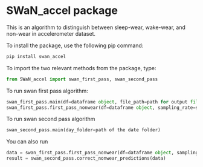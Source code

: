 # SWaN_accel package

This is an algorithm to distinguish between sleep-wear, wake-wear, and non-wear in accelerometer dataset. 

To install the package, use the following pip command:
```python
pip install swan_accel
```

To import the two relevant methods from the package, type:
```python
from SWaN_accel import swan_first_pass, swan_second_pass
```
To run swan first pass algorithm:
```python
swan_first_pass.main(df=dataframe object, file_path=path for output file,sampling_rate=sampling rate of data)
swan_first_pass.first_pass_nonwear(df=dataframe object, sampling_rate=sampling rate of data)
```

To run swan second pass algorithm
```python
swan_second_pass.main(day_folder=path of the date folder)
```

You can also run 
```python
data = swan_first_pass.first_pass_nonwear(df=dataframe object, sampling_rate=sampling rate of data)
result = swan_second_pass.correct_nonwear_predictions(data)
```

